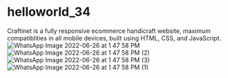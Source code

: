 # helloworld_34
Craftinet is a fully responsive ecommerce handicraft website, maximum compatiblities in all mobile devices, built using HTML, CSS, and JavaScript.
![WhatsApp Image 2022-06-26 at 1 47 58 PM](https://user-images.githubusercontent.com/67800605/175806107-134924af-a392-4f7c-9978-e0cf258b8cf1.jpeg)
![WhatsApp Image 2022-06-26 at 1 47 58 PM (2)](https://user-images.githubusercontent.com/67800605/175806132-3f3c66d6-c98e-430f-816e-7890fa08d1dd.jpeg)
![WhatsApp Image 2022-06-26 at 1 47 58 PM (3)](https://user-images.githubusercontent.com/67800605/175806143-0406563b-0636-465a-9cb9-3a9080a1893b.jpeg)
![WhatsApp Image 2022-06-26 at 1 47 58 PM (1)](https://user-images.githubusercontent.com/67800605/175806155-ac8d51d0-2485-4125-b89d-724e5cb7b0b7.jpeg)


